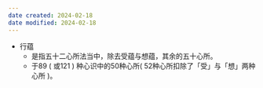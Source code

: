 ```yaml
---
date created: 2024-02-18
date modified: 2024-02-18
---
```

- 行蕴
    - 是指五十二心所法当中，除去受蕴与想蕴，其余的五十心所。
    - 于89 ( 或121 ) 种心识中的50种心所( 52种心所扣除了「受」与「想」两种心所 )。
